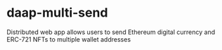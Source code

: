 # daap-multi-send
Distributed web app allows users to send Ethereum digital currency and ERC-721 NFTs to multiple wallet addresses
